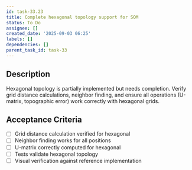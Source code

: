 ```yaml
---
id: task-33.23
title: Complete hexagonal topology support for SOM
status: To Do
assignee: []
created_date: '2025-09-03 06:25'
labels: []
dependencies: []
parent_task_id: task-33
---
```


## Description

Hexagonal topology is partially implemented but needs completion. Verify grid distance calculations, neighbor finding, and ensure all operations (U-matrix, topographic error) work correctly with hexagonal grids.

## Acceptance Criteria

- [ ] Grid distance calculation verified for hexagonal
- [ ] Neighbor finding works for all positions
- [ ] U-matrix correctly computed for hexagonal
- [ ] Tests validate hexagonal topology
- [ ] Visual verification against reference implementation
